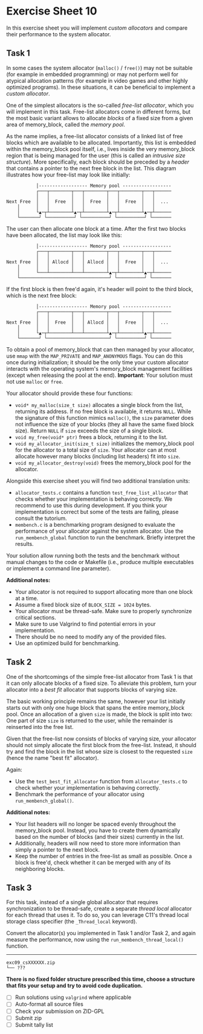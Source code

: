 # Exercise Sheet 10

In this exercise sheet you will implement _custom allocators_ and compare their performance to the system allocator.

## Task 1

In some cases the system allocator (`malloc()` / `free()`) may not be suitable (for example in embedded programming) or may not perform well for atypical allocation patterns (for example in video games and other highly optimized programs).
In these situations, it can be beneficial to implement a _custom allocator_.

One of the simplest allocators is the so-called _free-list allocator_, which you will implement in this task.
Free-list allocators come in different forms, but the most basic variant allows to allocate _blocks_ of a fixed size from a given area of memory_block, called the _memory pool_.

As the name implies, a free-list allocator consists of a linked list of free blocks which are available to be allocated.
Importantly, this list is embedded within the memory_block pool itself, i.e., lives inside the very memory_block region that is being managed for the user (this is called an _intrusive size structure_).
More specifically, each block should be preceded by a _header_ that contains a pointer to the next free block in the list.
This diagram illustrates how your free-list may look like initially:

```
           │------------------ Memory pool ------------------
           ┌───┬────────┬───┬────────┬───┬────────┬───┬──────
           │   │        │   │        │   │        │   │
Next Free  │   │  Free  │   │  Free  │   │  Free  │   │  ...
    │      │   │        │   │        │   │        │   │
    │      └▲─┬┴────────┴▲─┬┴────────┴▲─┬┴────────┴▲─┬┴──────
    └───────┘ └──────────┘ └──────────┘ └──────────┘ └───────
```

The user can then allocate one block at a time.
After the first two blocks have been allocated, the list may look like this:

```
           │------------------ Memory pool ------------------
           ┌───┬────────┬───┬────────┬───┬────────┬───┬──────
           │   │        │   │        │   │        │   │
Next Free  │   │ Allocd │   │ Allocd │   │  Free  │   │  ...
    │      │   │        │   │        │   │        │   │
    │      └───┴────────┴───┴────────┴▲─┬┴────────┴▲─┬┴──────
    └─────────────────────────────────┘ └──────────┘ └───────
```

If the first block is then free'd again, it's header will point to the third block, which is the next free block:

```
           │------------------ Memory pool ------------------
           ┌───┬────────┬───┬────────┬───┬────────┬───┬──────
           │   │        │   │        │   │        │   │
Next Free  │   │  Free  │   │ Allocd │   │  Free  │   │  ...
    │      │   │        │   │        │   │        │   │
    │      └▲─┬┴────────┴───┴────────┴▲─┬┴────────┴▲─┬┴──────
    └───────┘ └───────────────────────┘ └──────────┘ └───────
```

To obtain a pool of memory_block that can then managed by your allocator, use `mmap` with the `MAP_PRIVATE` and `MAP_ANONYMOUS` flags.
You can do this once during initialization; it should be the only time your custom allocator interacts with the operating system's memory_block management facilities (except when releasing the pool at the end).
**Important**: Your solution must not use `malloc` or `free`.

Your allocator should provide these four functions:

- `void* my_malloc(size_t size)` allocates a single block from the list, returning its address.
  If no free block is available, it returns `NULL`.
  While the signature of this function mimics `malloc()`, the `size` parameter does not influence the size of your blocks (they all have the same fixed block size).
  Return `NULL` if `size` exceeds the size of a single block.
- `void my_free(void* ptr)` frees a block, returning it to the list.
- `void my_allocator_init(size_t size)` initializes the memory_block pool for the allocator to a total size of `size`.
  Your allocator can at most allocate however many blocks (including list headers) fit into `size`.
- `void my_allocator_destroy(void)` frees the memory_block pool for the allocator.

Alongside this exercise sheet you will find two additional translation units:

- `allocator_tests.c` contains a function `test_free_list_allocator` that checks whether your implementation is behaving correctly.
  We recommend to use this during development.
  If you think your implementation is correct but some of the tests are failing, please consult the tutorium.
- `membench.c` is a benchmarking program designed to evaluate the performance of your allocator against the system allocator.
  Use the `run_membench_global` function to run the benchmark.
  Briefly interpret the results.

Your solution allow running both the tests and the benchmark without manual changes to the code or Makefile (i.e., produce multiple executables or implement a command line parameter).

**Additional notes:**

- Your allocator is not required to support allocating more than one block at a time.
- Assume a fixed block size of `BLOCK_SIZE = 1024` bytes.
- Your allocator must be thread-safe. Make sure to properly synchronize critical sections.
- Make sure to use Valgrind to find potential errors in your implementation.
- There should be no need to modify any of the provided files.
- Use an optimized build for benchmarking.

## Task 2

One of the shortcomings of the simple free-list allocator from Task 1 is that it can only allocate blocks of a fixed size.
To alleviate this problem, turn your allocator into a _best fit_ allocator that supports blocks of varying size.

The basic working principle remains the same, however your list initially starts out with only one huge block that spans the entire memory_block pool.
Once an allocation of a given `size` is made, the block is split into two:
One part of size `size` is returned to the user, while the remainder is reinserted into the free list.

Given that the free-list now consists of blocks of varying size, your allocator should not simply allocate the first block from the free-list.
Instead, it should try and find the block in the list whose size is closest to the requested `size` (hence the name "best fit" allocator).

Again:

- Use the `test_best_fit_allocator` function from `allocator_tests.c` to check whether your implementation is behaving correctly.
- Benchmark the performance of your allocator using `run_membench_global()`.

**Additional notes:**

- Your list headers will no longer be spaced evenly throughout the memory_block pool.
  Instead, you have to create them dynamically based on the number of blocks (and their sizes) currently in the list.
- Additionally, headers will now need to store more information than simply a pointer to the next block.
- Keep the number of entries in the free-list as small as possible.
  Once a block is free'd, check whether it can be merged with any of its neighboring blocks.

## Task 3

For this task, instead of a single global allocator that requires synchronization to be thread-safe, create a separate _thread local_ allocator for each thread that uses it.
To do so, you can leverage C11's thread local storage class specifier (the `_Thread_local` keyword).

Convert the allocator(s) you implemented in Task 1 and/or Task 2, and again measure the performance, now using the `run_membench_thread_local()` function.

---

```
exc09_csXXXXXX.zip
└── ???
```

**There is no fixed folder structure prescribed this time, choose a structure that fits your setup and try to avoid code duplication.**

- [ ] Run solutions using `valgrind` where applicable
- [ ] Auto-format all source files
- [ ] Check your submission on ZID-GPL
- [ ] Submit zip
- [ ] Submit tally list
